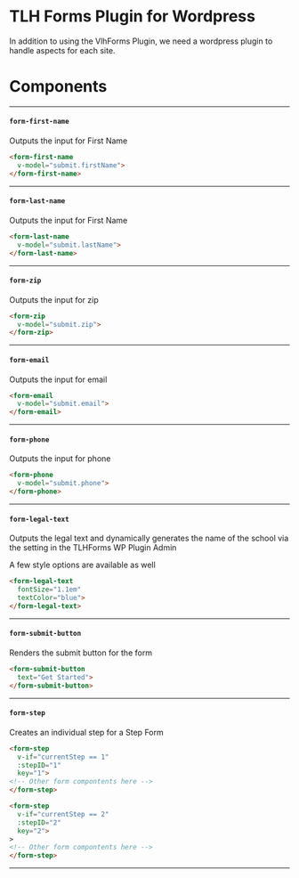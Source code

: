 # TLH Forms Plugin for Wordpress

In addition to using the VlhForms Plugin, we need a wordpress plugin to handle aspects for each site.

# Components

---

#### `form-first-name`
Outputs the input for First Name

```html
<form-first-name
  v-model="submit.firstName">
</form-first-name>
```
---

#### `form-last-name`
Outputs the input for First Name

```html
<form-last-name
  v-model="submit.lastName">
</form-last-name>
```
---

#### `form-zip`
Outputs the input for zip

```html
<form-zip
  v-model="submit.zip">
</form-zip>
```
---

#### `form-email`
Outputs the input for email

```html
<form-email
  v-model="submit.email">
</form-email>
```
---

#### `form-phone`
Outputs the input for phone

```html
<form-phone
  v-model="submit.phone">
</form-phone>
```
---
#### `form-legal-text`

Outputs the legal text and dynamically generates the name of the school via the setting in the TLHForms WP Plugin Admin

A few style options are available as well

```html
<form-legal-text
  fontSize="1.1em"
  textColor="blue">
</form-legal-text>
```
---

#### `form-submit-button`

Renders the submit button for the form

```html
<form-submit-button
  text="Get Started">
</form-submit-button>
```
---

#### `form-step`

Creates an individual step for a Step Form

```html
<form-step
  v-if="currentStep == 1"
  :stepID="1"
  key="1">
<!-- Other form compontents here -->
</form-step>

<form-step
  v-if="currentStep == 2"
  :stepID="2"
  key="2">
>
<!-- Other form compontents here -->
</form-step>
```
---

<form-legal-text school="Alvernia University" fontSize="1.1em" textColor="blue"></form-legal-text>

